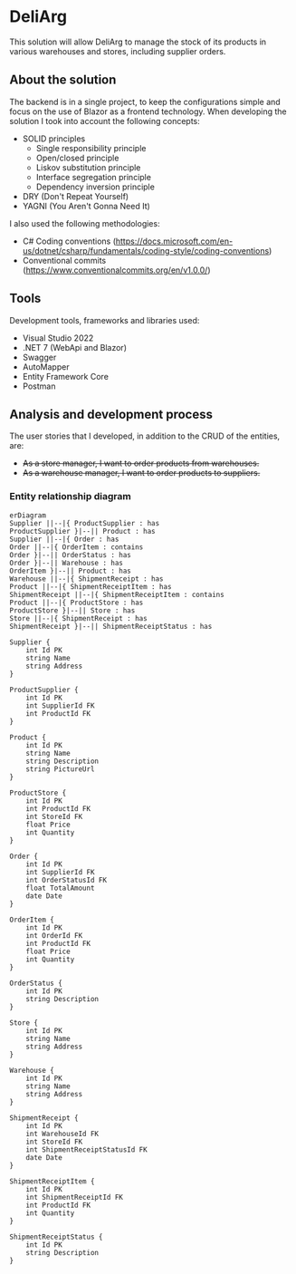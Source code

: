 # DeliArg
This solution will allow DeliArg to manage the stock of its products in various warehouses and stores, including supplier orders.

## **About the solution**
The backend is in a single project, to keep the configurations simple and focus on the use of Blazor as a frontend technology.
When developing the solution I took into account the following concepts:

- SOLID principles
   - Single responsibility principle
   - Open/closed principle
   - Liskov substitution principle
   - Interface segregation principle
   - Dependency inversion principle
- DRY (Don't Repeat Yourself)
- YAGNI (You Aren't Gonna Need It)

I also used the following methodologies:

- C# Coding conventions (https://docs.microsoft.com/en-us/dotnet/csharp/fundamentals/coding-style/coding-conventions)
- Conventional commits (https://www.conventionalcommits.org/en/v1.0.0/)

## **Tools**

Development tools, frameworks and libraries used:

- Visual Studio 2022
- .NET 7 (WebApi and Blazor)
- Swagger
- AutoMapper
- Entity Framework Core
- Postman

## **Analysis and development process**

The user stories that I developed, in addition to the CRUD of the entities, are:

- ~~As a store manager, I want to order products from warehouses.~~
- ~~As a warehouse manager, I want to order products to suppliers.~~

### **Entity relationship diagram**
```mermaid
erDiagram
Supplier ||--|{ ProductSupplier : has
ProductSupplier }|--|| Product : has
Supplier ||--|{ Order : has
Order ||--|{ OrderItem : contains
Order }|--|| OrderStatus : has
Order }|--|| Warehouse : has
OrderItem }|--|| Product : has
Warehouse ||--|{ ShipmentReceipt : has
Product ||--|{ ShipmentReceiptItem : has
ShipmentReceipt ||--|{ ShipmentReceiptItem : contains
Product ||--|{ ProductStore : has
ProductStore }|--|| Store : has
Store ||--|{ ShipmentReceipt : has
ShipmentReceipt }|--|| ShipmentReceiptStatus : has

Supplier {
    int Id PK
    string Name
    string Address
}

ProductSupplier {
    int Id PK
    int SupplierId FK
    int ProductId FK
}

Product {
    int Id PK
    string Name
    string Description
    string PictureUrl
}

ProductStore {
    int Id PK
    int ProductId FK
    int StoreId FK
    float Price
    int Quantity
}

Order {
    int Id PK
    int SupplierId FK
    int OrderStatusId FK
    float TotalAmount
    date Date
}

OrderItem {
    int Id PK
    int OrderId FK
    int ProductId FK
    float Price
    int Quantity
}

OrderStatus {
    int Id PK
    string Description
}

Store {
    int Id PK
    string Name
    string Address
}

Warehouse {
    int Id PK
    string Name
    string Address
}

ShipmentReceipt {
    int Id PK
    int WarehouseId FK
    int StoreId FK
    int ShipmentReceiptStatusId FK
    date Date
}

ShipmentReceiptItem {
    int Id PK
    int ShipmentReceiptId FK
    int ProductId FK
    int Quantity
}

ShipmentReceiptStatus {
    int Id PK
    string Description
}
```
